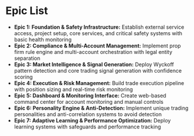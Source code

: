 # Epic List

- **Epic 1: Foundation & Safety Infrastructure:** Establish external service access, project setup, core services, and critical safety systems with basic health monitoring
- **Epic 2: Compliance & Multi-Account Management:** Implement prop firm rule engine and multi-account orchestration with legal entity separation
- **Epic 3: Market Intelligence & Signal Generation:** Deploy Wyckoff pattern detection and core trading signal generation with confidence scoring
- **Epic 4: Execution & Risk Management:** Build trade execution pipeline with position sizing and real-time risk monitoring
- **Epic 5: Dashboard & Monitoring Interface:** Create web-based command center for account monitoring and manual controls
- **Epic 6: Personality Engine & Anti-Detection:** Implement unique trading personalities and anti-correlation systems to avoid detection
- **Epic 7: Adaptive Learning & Performance Optimization:** Deploy learning systems with safeguards and performance tracking
